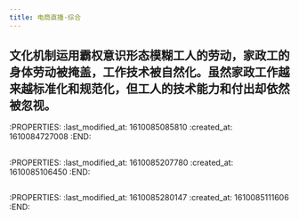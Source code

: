```yaml
---
title: 电商直播·综合
---
```


## 文化机制运用霸权意识形态模糊工人的劳动，家政工的身体劳动被掩盖，工作技术被自然化。虽然家政工作越来越标准化和规范化，但工人的技术能力和付出却依然被忽视。
:PROPERTIES:
:last_modified_at: 1610085085810
:created_at: 1610084727008
:END:
##
:PROPERTIES:
:last_modified_at: 1610085207780
:created_at: 1610085106450
:END:
##
:PROPERTIES:
:last_modified_at: 1610085280147
:created_at: 1610085111606
:END:
